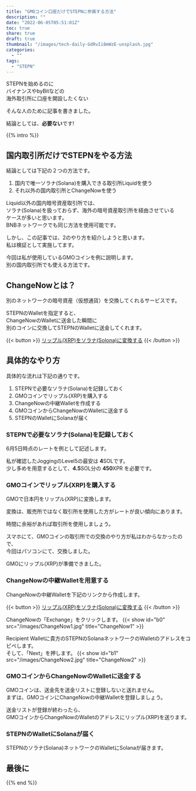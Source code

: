 ```yaml
---
title: "GMOコイン口座だけでSTEPNに参画する方法"
description: ""
date: "2022-06-05T05:51:01Z"
toc: true
share: true
draft: true
thumbnail: "/images/tech-daily-GdRvIi8mWzE-unsplash.jpg"
categories:
  - ""
tags:
  - "STEPN"
---
```


STEPNを始めるのに  
バイナンスやbyBitなどの   
海外取引所に口座を開設したくない  

そんな人のために記事を書きました。

結論としては、**必要ない**です!

<!--more-->

{{% intro %}} 

## 国内取引所だけでSTEPNをやる方法

結論としては下記の２つの方法です。
1. 国内で唯一ソラナ(Solana)を購入できる取引所Liquidを使う
2. それ以外の国内取引所とChangeNowを使う

Liquid以外の国内暗号資産取引所では、  
ソラナ(Solana)を扱っておらず、海外の暗号資産取引所を経由させている  
ケースが多いと思います。  
BNBネットワークでも同じ方法を使用可能です。

しかし、この記事では、2のやり方を紹介しようと思います。  
私は検証として実施してます。  

今回は私が使用しているGMOコインを例に説明します。  
別の国内取引所でも使える方法です。  

## ChangeNowとは？

別のネットワークの暗号資産（仮想通貨）を交換してくれるサービスです。  
  
STEPNのWalletを指定すると、  
ChangeNowのWalletに送金した瞬間に  
別のコインに交換してSTEPNのWalletに送金してくれます。

{{< button >}}
<a href="https://changenow.io?link_id=f7a43f719a3c6e&amount=450&from=xrp&to=sol" target="_blank">リップル(XRP)をソラナ(Solona)に変換する</a>
{{< /button >}}

## 具体的なやり方

具体的な流れは下記の通りです。
1. STEPNで必要なソラナ(Solana)を記録しておく
2. GMOコインでリップル(XRP)を購入する
3. ChangeNowの中継Walletを作成する
4. GMOコインからChangeNowのWalletに送金する
5. STEPNのWalletにSolanaが届く

### STEPNで必要なソラナ(Solana)を記録しておく

6月5日時点のレートを例として記述します。  
   
私が確認したJoggingのLevel5の最安は **4**SOLです。    
少し多めを用意するとして、**4.5**SOL分の **450**XPR を必要です。

### GMOコインでリップル(XRP)を購入する

GMOで日本円をリップル(XRP)に変換します。  
  
変換は、販売所ではなく取引所を使用した方がレートが良い傾向にあります。 
   
時間に余裕があれば取引所を使用しましょう。  
  
スマホにて、GMOコインの取引所での交換のやり方が私はわからなかったので、   
今回はパソコンにて、交換しました。   
  
GMOにリップル(XRP)が準備できました。  

### ChangeNowの中継Walletを用意する

ChangeNowの中継Walletを下記のリンクから作成します。

{{< button >}}
<a href="https://changenow.io?link_id=f7a43f719a3c6e&amount=450&from=xrp&to=sol" target="_blank">リップル(XRP)をソラナ(Solona)に変換する</a>
{{< /button >}}

ChangeNowの「Exchange」をクリックします。
{{< show id="b0" src="/images/ChangeNow1.jpg" title="ChangeNow1" >}}

Recipient Walletに貴方のSTEPNのSolanaネットワークのWalletのアドレスをコピペします。  
そして、「Next」を押します。
{{< show id="b1" src="/images/ChangeNow2.jpg" title="ChangeNow2" >}}






### GMOコインからChangeNowのWalletに送金する

GMOコインは、送金先を送金リストに登録しないと送れません。  
まずは、GMOコインにChangeNowの中継Walletを登録しましょう。

送金リストが登録が終わったら、  
GMOコインからChangeNowのWalletのアドレスにリップル(XRP)を送ります。

### STEPNのWalletにSolanaが届く

STEPNのソラナ(Solana)ネットワークのWalletにSolanaが届きます。

## 最後に

{{% end %}} 


